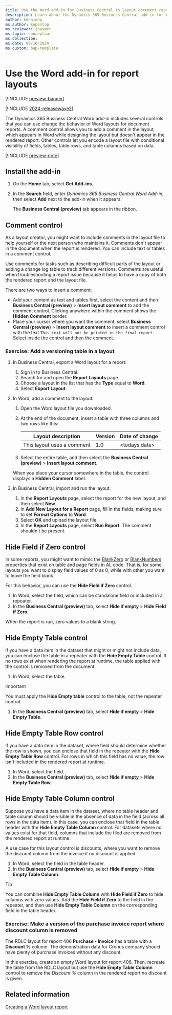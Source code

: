```yaml
---
title: Use the Word add-in for Business Central to layout document reports
description: Learn about the Dynamics 365 Business Central add-in for Word. 
author: kennienp
ms.author: kepontop 
ms.reviewer: jswymer
ms.topic: conceptual 
ms.collection: 
ms.date: 09/16/2024
ms.custom: bap-template
---
```

# Use the Word add-in for report layouts

[!INCLUDE [preview-banner](~/../shared-content/shared/preview-includes/preview-banner.md)]

[!INCLUDE [2024-releasewave2](../includes/2024-releasewave2.md)]

The Dynamics 365 Business Central Word add-in includes several controls that you can use change the behavior of Word layouts for document reports. A comment control allows you to add a comment in the layout, which appears in Word while designing the layout but doesn't appear in the rendered report. Other controls let you encode a layout file with conditional visibility of fields, tables, table rows, and table columns based on data.

[!INCLUDE [preview-note](~/../shared-content/shared/preview-includes/production-ready-preview-dynamics365.md)]

## Install the add-in

1. On the **Home** tab, select **Get Add-ins**.
2. In the **Search** field, enter *Dynamics 365 Business Central Word Add-in*, then select **Add** next to the add-in when it appears.

    The **Business Central (preview)** tab appears in the ribbon.

## Comment control

As a layout creator, you might want to include comments in the layout file to help yourself or the next person who maintains it. Comments don't appear in the document when the report is rendered. You can include text or tables in a comment control.

Use comments for tasks such as describing difficult parts of the layout or adding a change log table to track different versions. Comments are useful when troubleshooting a report issue because it helps to have a copy of both the rendered report and the layout file.

There are two ways to insert a comment:

- Add your content as text and tables first, select the content and then **Business Central (preview)** > **Insert layout comment** to add the comment control. Clicking anywhere within the comment shows the **Hidden Comment** border.
- Place your cursor where you want the comment, select **Business Central (preview)** > **Insert layout comment** to insert a comment control with the text `This text will not be printed in the final report`. Select inside the control and then  the comment.

### Exercise: Add a versioning table in a layout

1. In Business Central, export a Word layout for a report:

   1. Sign in to Business Central.
   1. Search for and open the **Report Layouts** page.
   1. Choose a layout in the list that has the **Type** equal to **Word**.
   1. Select **Export Layout**.
1. In Word, add a comment to the layout:
   1. Open the Word layout file you downloaded.
   1. At the end of the document, insert a table with three columns and two rows like this:

      | Layout description | Version | Date of change |
      |-|-|-|
      |This layout uses a comment| 1.0 | \<todays date\> |

   1. Select the entire table, and then select the **Business Central (preview)** > **Insert layout comment**.

   When you place your cursor somewhere in the table, the control displays a **Hidden Comment** label.

1. In Business Central, import and run the layout:

   1. In the **Report Layouts** page, select the report for the new layout, and then select **New**.
   1. In **Add New Layout for a Report** page, fill in the fields, making sure to set **Format Options** to **Word**.
   1. Select **OK** and upload the layout file.
   1. In the **Report Layouts** page, select **Run Report**. The comment shouldn't be present.

## Hide Field if Zero control

In some reports, you might want to mimic the [BlankZero](properties/devenv-blankzero-property.md) or [BlankNumbers](properties/devenv-blanknumbers-property.md) properties that exist on table and page fields in AL code. That is, for some layouts you want to display field values of 0 as 0, while with other you want to leave the field blank.

For this behavior, you can use the **Hide Field if Zero** control.

1. In Word, select the field, which can be standalone field or included in a repeater.
1. In the **Business Central (preview)** tab, select **Hide if empty** > **Hide Field if Zero**.

When the report is run, zero values to a blank string.

## Hide Empty Table control

If you have a data item in the dataset that might or might not include data, you can enclose the table in a repeater with the **Hide Empty Table** control. If no rows exist when rendering the report at runtime, the table applied with the control is removed from the document.

1. In Word, select the table.

  > [!IMPORTANT]
  > You must apply the **Hide Empty table** control to the table, not the repeater control.

1. In the **Business Central (preview)** tab, select **Hide if empty** > **Hide Empty Table**.

## Hide Empty Table Row control

If you have a data item in the dataset, where field should determine whether the row is shown, you can enclose that field in the repeater with the **Hide Empty Table Row** control. For rows in which this field has no value, the row isn't included in the rendered report at runtime.

1. In Word, select the field.
1. In the **Business Central (preview)** tab, select **Hide if empty** > **Hide Empty Table Row**.

## Hide Empty Table Column control

Suppose you have a data item in the dataset, where no table header and table column should be visible in the absence of data in the field (across all rows in the data item). In this case, you can enclose that field in the table header with the **Hide Empty Table Column** control. For datasets where no values exist for that field, columns that include the filed are removed from the rendered report at runtime.

A use case for this layout control is discounts, where you want to remove the discount column from the invoice if no discount is applied.

1. In Word, select the field in the table header.
1. In the **Business Central (preview)** tab, select **Hide if empty** > **Hide Empty Table Column**.

> [!TIP]
> You can combine **Hide Empty Table Column** with **Hide Field if Zero** to hide columns with zero values. Add the **Hide Field if Zero** to the field in the repeater, and then use **Hide Empty Table Column** on the corresponding field in the table header.

### Exercise: Make a version of the purchase invoice report where discount column is removed

The RDLC layout for report 406 **Purchase - Invoice** has a table with a **Discount %** column. The demonstration data for Cronus company should have plenty of purchase invoices without any discount.

In this exercise, create an empty Word layout for report 406. Then, recreate the table from the RDLC layout but use the **Hide Empty Table Column** control to remove the *Discount %* column in the rendered report no discount is given.

## Related information

[Creating a Word layout report](devenv-howto-report-layout.md)  